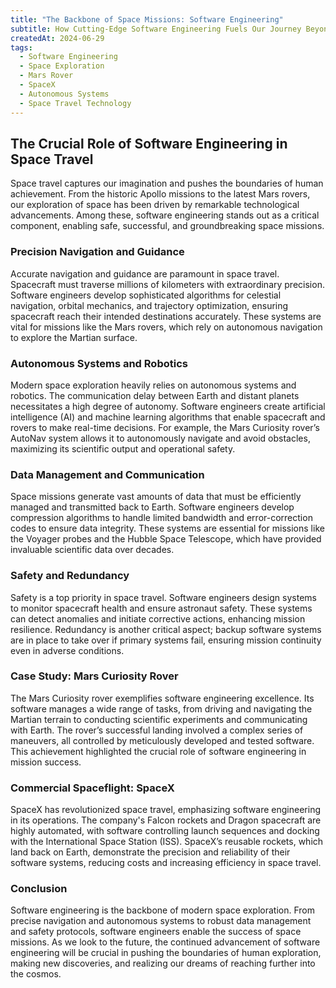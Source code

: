 ```yaml
---
title: "The Backbone of Space Missions: Software Engineering"
subtitle: How Cutting-Edge Software Engineering Fuels Our Journey Beyond Earth
createdAt: 2024-06-29
tags:
  - Software Engineering
  - Space Exploration
  - Mars Rover
  - SpaceX
  - Autonomous Systems
  - Space Travel Technology
---
```


## The Crucial Role of Software Engineering in Space Travel

Space travel captures our imagination and pushes the boundaries of human achievement. From the historic Apollo missions to the latest Mars rovers, our exploration of space has been driven by remarkable technological advancements. Among these, software engineering stands out as a critical component, enabling safe, successful, and groundbreaking space missions.

### Precision Navigation and Guidance

Accurate navigation and guidance are paramount in space travel. Spacecraft must traverse millions of kilometers with extraordinary precision. Software engineers develop sophisticated algorithms for celestial navigation, orbital mechanics, and trajectory optimization, ensuring spacecraft reach their intended destinations accurately. These systems are vital for missions like the Mars rovers, which rely on autonomous navigation to explore the Martian surface.

### Autonomous Systems and Robotics

Modern space exploration heavily relies on autonomous systems and robotics. The communication delay between Earth and distant planets necessitates a high degree of autonomy. Software engineers create artificial intelligence (AI) and machine learning algorithms that enable spacecraft and rovers to make real-time decisions. For example, the Mars Curiosity rover’s AutoNav system allows it to autonomously navigate and avoid obstacles, maximizing its scientific output and operational safety.

### Data Management and Communication

Space missions generate vast amounts of data that must be efficiently managed and transmitted back to Earth. Software engineers develop compression algorithms to handle limited bandwidth and error-correction codes to ensure data integrity. These systems are essential for missions like the Voyager probes and the Hubble Space Telescope, which have provided invaluable scientific data over decades.

### Safety and Redundancy

Safety is a top priority in space travel. Software engineers design systems to monitor spacecraft health and ensure astronaut safety. These systems can detect anomalies and initiate corrective actions, enhancing mission resilience. Redundancy is another critical aspect; backup software systems are in place to take over if primary systems fail, ensuring mission continuity even in adverse conditions.

### Case Study: Mars Curiosity Rover

The Mars Curiosity rover exemplifies software engineering excellence. Its software manages a wide range of tasks, from driving and navigating the Martian terrain to conducting scientific experiments and communicating with Earth. The rover’s successful landing involved a complex series of maneuvers, all controlled by meticulously developed and tested software. This achievement highlighted the crucial role of software engineering in mission success.

### Commercial Spaceflight: SpaceX

SpaceX has revolutionized space travel, emphasizing software engineering in its operations. The company's Falcon rockets and Dragon spacecraft are highly automated, with software controlling launch sequences and docking with the International Space Station (ISS). SpaceX’s reusable rockets, which land back on Earth, demonstrate the precision and reliability of their software systems, reducing costs and increasing efficiency in space travel.

### Conclusion

Software engineering is the backbone of modern space exploration. From precise navigation and autonomous systems to robust data management and safety protocols, software engineers enable the success of space missions. As we look to the future, the continued advancement of software engineering will be crucial in pushing the boundaries of human exploration, making new discoveries, and realizing our dreams of reaching further into the cosmos.
